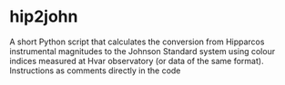 # hip2john
 A short Python script that calculates the conversion from Hipparcos instrumental magnitudes to the Johnson Standard system using colour indices measured at Hvar observatory (or data of the same format).
 Instructions as comments directly in the code
